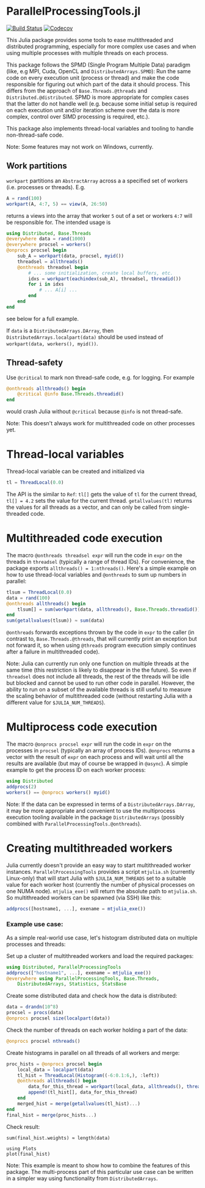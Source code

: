 # ParallelProcessingTools.jl

[![Build Status](https://travis-ci.com/oschulz/ParallelProcessingTools.jl.svg?branch=master)](https://travis-ci.com/oschulz/ParallelProcessingTools.jl)
[![Codecov](https://codecov.io/gh/oschulz/ParallelProcessingTools.jl/branch/master/graph/badge.svg)](https://codecov.io/gh/oschulz/ParallelProcessingTools.jl)

This Julia package provides some tools to ease multithreaded and distributed programming, especially for more complex use cases and when using multiple processes with multiple threads on each process.

This package follows the SPMD (Single Program Multiple Data) paradigm (like, e.g MPI, Cuda, OpenCL and
`DistributedArrays.SPMD`): Run the same code on every execution unit (process or thread) and make the code responsible for figuring out which part of the data it should process. This differs from the approach of `Base.Threads.@threads` and `Distributed.@distributed`. SPMD is more appropriate for complex cases that the latter do not handle well (e.g. because some initial setup is required on each execution unit and/or iteration scheme over the data is more complex, control over SIMD processing is required, etc.).

This package also implements thread-local variables and tooling to handle non-thread-safe code.

Note: Some features may not work on Windows, currently.


## Work partitions

`workpart` partitions an `AbstractArray` across a a specified set of workers (i.e. processes or threads). E.g.

```julia
A = rand(100)
workpart(A, 4:7, 5) == view(A, 26:50)
```

returns a views into the array that worker `5` out of a set or workers `4:7` will be responsible for. The intended usage is

```julia
using Distributed, Base.Threads
@everywhere data = rand(1000)
@everywhere procsel = workers()
@onprocs procsel begin
    sub_A = workpart(data, procsel, myid())
    threadsel = allthreads()
    @onthreads threadsel begin
        # ... some initialization, create local buffers, etc.
        idxs = workpart(eachindex(sub_A), threadsel, threadid())
        for i in idxs
            # ... A[i] ...
        end
    end
end
```

see below for a full example.

If `data` is a `DistributedArrays.DArray`, then `DistributedArrays.localpart(data)` should be used instead of `workpart(data, workers(), myid())`.


## Thread-safety

Use `@critical` to mark non thread-safe code, e.g. for logging. For example

```julia
@onthreads allthreads() begin
    @critical @info Base.Threads.threadid()
end
```

would crash Julia without `@critical` because `@info` is not thread-safe.

Note: This doesn't always work for multithreaded code on other processes yet.


# Thread-local variables

Thread-local variable can be created and initialized via

```julia
tl = ThreadLocal(0.0)
```

The API is the similar to `Ref`: `tl[]` gets the value of `tl` for the current thread, `tl[] = 4.2` sets the value for the current thread. `getallvalues(tl)` returns the values for all threads as a vector, and can only be called from single-threaded code.


# Multithreaded code execution

The macro `@onthreads threadsel expr` will run the code in `expr` on the threads in `threadsel` (typically a range of thread IDs). For convenience, the package exports `allthreads() = 1:nthreads()`. Here's a simple example on how to use thread-local variables and `@onthreads` to sum up numbers in parallel:

```julia
tlsum = ThreadLocal(0.0)
data = rand(100)
@onthreads allthreads() begin
    tlsum[] = sum(workpart(data, allthreads(), Base.Threads.threadid()))
end
sum(getallvalues(tlsum)) ≈ sum(data)
```

`@onthreads` forwards exceptions thrown by the code in `expr` to the caller (in contrast to, `Base.Threads.@threads`, that will currently print an exception but not forward it, so when using `@threads` program execution simply continues after a failure in multithreaded code).

Note: Julia can currently run only one function on multiple threads at the same time (this restriction is likely to disappear in the the future). So even if `threadsel` does not include all threads, the rest of the threads will be idle but blocked and cannot be used to run other code in parallel. However, the ability to run on a subset of the available threads is still useful to measure the scaling behavior of multithreaded code (without restarting Julia with a different value for `$JULIA_NUM_THREADS`).



# Multiprocess code execution

The macro `@onprocs procsel expr` will run the code in `expr` on the processes in `procsel` (typically an
array of process IDs). `@onprocs` returns a vector with the result of `expr` on each process and
will wait until all the results are available (but may of course be wrapped in `@async`). A
simple example to get the process ID on each worker process:

```julia
using Distributed
addprocs(2)
workers() == @onprocs workers() myid()
```

Note: If the data can be expressed in terms of a `DistributedArrays.DArray`, it may be more appropriate and convenient to use the multiprocess execution tooling available in the package `DistributedArrays` (possibly combined with `ParallelProcessingTools.@onthreads`).


# Creating multithreaded workers

Julia currently doesn't provide an easy way to start multithreaded worker instances. `ParallelProcessingTools` provides a script `mtjulia.sh` (currently Linux-only) that will start Julia with `$JULIA_NUM_THREADS` set to a suitable value for each worker host (currently the number of physical processes on one NUMA node). `mtjulia_exe()` will return the absolute path to `mtjulia.sh`. So multithreaded workers can be spawned (via SSH) like this:

```julia
addprocs([hostname1, ...], exename = mtjulia_exe())
```


### Example use case: 

As a simple real-world use case, let's histogram distributed data on multiple processes and threads:

Set up a cluster of multithreaded workers and load the required packages:

```julia
using Distributed, ParallelProcessingTools
addprocs(["hostname1", ...], exename = mtjulia_exe())
@everywhere using ParallelProcessingTools, Base.Threads,
    DistributedArrays, Statistics, StatsBase
```

Create some distributed data and check how the data is distributed:

```julia
data = drandn(10^8)
procsel = procs(data)
@onprocs procsel size(localpart(data))
```

Check the number of threads on each worker holding a part of the data:

```julia
@onprocs procsel nthreads()
```

Create histograms in parallel on all threads of all workers and merge:

```julia
proc_hists = @onprocs procsel begin
    local_data = localpart(data)
    tl_hist = ThreadLocal(Histogram((-6:0.1:6,), :left))
    @onthreads allthreads() begin
        data_for_this_thread = workpart(local_data, allthreads(), threadid())
        append!(tl_hist[], data_for_this_thread)
    end
    merged_hist = merge(getallvalues(tl_hist)...)
end
final_hist = merge(proc_hists...)
```

Check result:

```
sum(final_hist.weights) ≈ length(data)

using Plots
plot(final_hist)
```

Note: This example is meant to show how to combine the features of this package. The multi-process part of this particular use case can be written in a simpler way using functionality from `DistributedArrays`.
